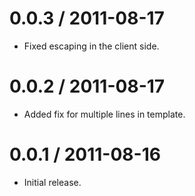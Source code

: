 
0.0.3 / 2011-08-17
==================

  * Fixed escaping in the client side.

0.0.2 / 2011-08-17
==================

  * Added fix for multiple lines in template.

0.0.1 / 2011-08-16
==================

  * Initial release.
